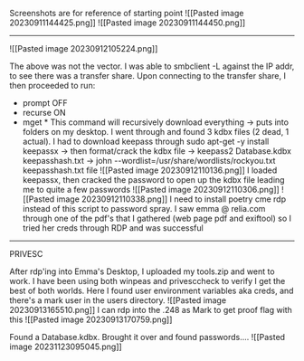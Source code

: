 Screenshots are for reference of starting point
![[Pasted image 20230911144425.png]]
![[Pasted image 20230911144450.png]]
___________________________________________________________________
![[Pasted image 20230912105224.png]]

The above was not the vector. I was able to smbclient -L against the IP addr, to see there was a transfer share. Upon connecting to the transfer share, I then proceeded to run:
- prompt OFF
- recurse ON
- mget *
This command will recursively download everything -> puts into folders on my desktop.
I went through and found 3 kdbx files (2 dead, 1 actual). I had to download keepass through sudo apt-get -y install keepassx -> then format/crack the kdbx file -> keepass2 Database.kdbx keepasshash.txt -> john --wordlist=/usr/share/wordlists/rockyou.txt keepasshash.txt file
![[Pasted image 20230912110136.png]]
I loaded keepassx, then cracked the password to open up the kdbx file leading me to quite a few passwords
![[Pasted image 20230912110306.png]]
![[Pasted image 20230912110338.png]]
I need to install poetry cme rdp instead of this script to password spray. I saw emma @ relia.com through one of the pdf's that I gathered (web page pdf and exiftool) so I tried her creds through RDP and was successful

___________________________________________________________________

PRIVESC

After rdp'ing into Emma's Desktop, I uploaded my tools.zip and went to work. I have been using both winpeas and privesccheck to verify I get the best of both worlds. Here I found user environment variables aka creds, and there's a mark user in the users directory.
![[Pasted image 20230913165510.png]]
I can rdp into the .248 as Mark to get proof flag with this
![[Pasted image 20230913170759.png]]



Found a Database.kdbx. Brought it over and found passwords....
![[Pasted image 20231123095045.png]]